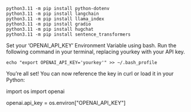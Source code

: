 ```
python3.11 -m pip install python-dotenv
python3.11 -m pip install langchain    
python3.11 -m pip install llama_index
python3.11 -m pip install gradio
python3.11 -m pip install hugchat
python3.11 -m pip install sentence_transformers
```

Set your ‘OPENAI_API_KEY’ Environment Variable using bash. Run the following command in your terminal, replacing yourkey with your API key. 
```
echo "export OPENAI_API_KEY='yourkey'" >> ~/.bash_profile
```

You’re all set! You can now reference the key in curl or load it in your Python:

import os
import openai
 
openai.api_key = os.environ["OPENAI_API_KEY"]

